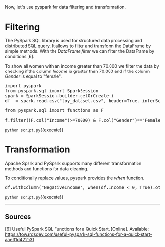 Now, let's use pyspark for data filtering and transformation.

# Filtering

The PySpark SQL library is used for structured data processing and distributed SQL query. It allows to filter and transform the DataFrame by simple methods.
With the _DataFrame.filter_ we can filter the DataFrame by conditions [6].  

To show all women with an income greater than 70.000 we filter the data by checking if the column _Income_ is greater than 70.000 and if the column _Gender_ is equal to "female".

<pre class="file" data-filename="script.py" data-target="replace">
import pyspark
from pyspark.sql import SparkSession
spark = SparkSession.builder.getOrCreate()
df  = spark.read.csv("toy_dataset.csv", header=True, inferSchema=True)

from pyspark.sql import functions as F

f.filter((F.col("Income")>=70000) & F.col("Gender")=="Female")).show()
</pre>

`python script.py`{{execute}}

# Transformation

Apache Spark and PySpark supports many different transformation methods and functions for data cleaning.

To conditionally replace values, pyspark provides the _when_ function.

<pre class="file" data-filename="script.py" data-target="insert" data-marker='f.filter((F.col("Income")>=70000) & F.col("Gender")=="Female")).show()'>
df.withColumn("NegativeIncome", when(df.Income < 0, True).otherwise(False)).show()
</pre>

`python script.py`{{execute}}

---

## Sources

[6] Useful PySpark SQL Functions for a Quick Start. [Online]. Available: https://towardsdev.com/useful-pyspark-sql-functions-for-a-quick-start-aae31d422a31